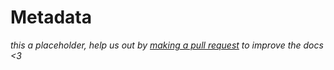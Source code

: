 # Metadata

<div class="big-emphasis" markdown="1">

*this a placeholder, help us out by [making a pull request](../develop/contributing.md)
to improve the docs <3*

</div>